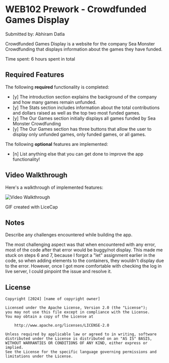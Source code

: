 # WEB102 Prework - Crowdfunded Games Display

Submitted by: Abhiram Datla

Crowdfunded Games Display is a website for the company Sea Monster Crowdfunding that displays information about the games they have funded.

Time spent: 6 hours spent in total

## Required Features

The following **required** functionality is completed:

- [y] The introduction section explains the background of the company and how many games remain unfunded.
- [y] The Stats section includes information about the total contributions and dollars raised as well as the top two most funded games.
- [y] The Our Games section initially displays all games funded by Sea Monster Crowdfunding
- [y] The Our Games section has three buttons that allow the user to display only unfunded games, only funded games, or all games.

The following **optional** features are implemented:

- [n] List anything else that you can get done to improve the app functionality!

## Video Walkthrough

Here's a walkthrough of implemented features:

<img src='demo.gif' title='Video Walkthrough' width='' alt='Video Walkthrough' />

<!-- Replace this with whatever GIF tool you used! -->

GIF created with LiceCap

<!-- Recommended tools:
[Kap](https://getkap.co/) for macOS
[ScreenToGif](https://www.screentogif.com/) for Windows
[peek](https://github.com/phw/peek) for Linux. -->

## Notes

Describe any challenges encountered while building the app.

The most challenging aspect was that when encountered with any error, most of the code after that error would be buggy/not display. This made me stuck on steps 6 and 7, because I forgot a "let" assignment earlier in the code, so when adding elements to the containers, they wouldn't display due to the error. However, once I got more comfortable with checking the log in live server, I could pinpoint the issue and resolve it.

## License

    Copyright [2024] [name of copyright owner]

    Licensed under the Apache License, Version 2.0 (the "License");
    you may not use this file except in compliance with the License.
    You may obtain a copy of the License at

        http://www.apache.org/licenses/LICENSE-2.0

    Unless required by applicable law or agreed to in writing, software
    distributed under the License is distributed on an "AS IS" BASIS,
    WITHOUT WARRANTIES OR CONDITIONS OF ANY KIND, either express or implied.
    See the License for the specific language governing permissions and
    limitations under the License.
